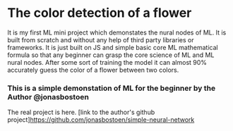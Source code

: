 # The color detection of a flower  

It is my first ML mini project which demonstates the nural nodes of ML. It is built from scratch and without any help of third party libraries or frameworks. It is just built on JS and simple basic core ML mathematical formula so that any beginner can grasp the core science of ML and ML nural nodes. After some sort of training the model it can almost 90% accurately guess the color of a flower between two colors. 

### This is a simple demonstation of ML for the beginner by the Author @jonasbostoen

The real project is here. [link to the author's github project]https://github.com/jonasbostoen/simple-neural-network
